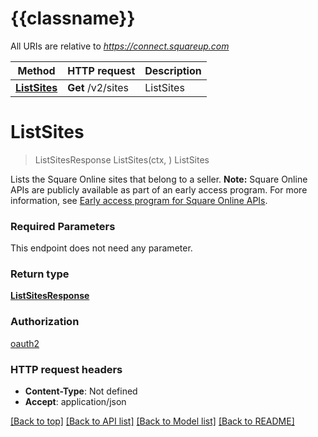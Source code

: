 # {{classname}}

All URIs are relative to *https://connect.squareup.com*

Method | HTTP request | Description
------------- | ------------- | -------------
[**ListSites**](SitesApi.md#ListSites) | **Get** /v2/sites | ListSites

# **ListSites**
> ListSitesResponse ListSites(ctx, )
ListSites

Lists the Square Online sites that belong to a seller.   __Note:__ Square Online APIs are publicly available as part of an early access program. For more information, see [Early access program for Square Online APIs](https://developer.squareup.com/docs/online-api#early-access-program-for-square-online-apis).

### Required Parameters
This endpoint does not need any parameter.

### Return type

[**ListSitesResponse**](ListSitesResponse.md)

### Authorization

[oauth2](../README.md#oauth2)

### HTTP request headers

 - **Content-Type**: Not defined
 - **Accept**: application/json

[[Back to top]](#) [[Back to API list]](../README.md#documentation-for-api-endpoints) [[Back to Model list]](../README.md#documentation-for-models) [[Back to README]](../README.md)

